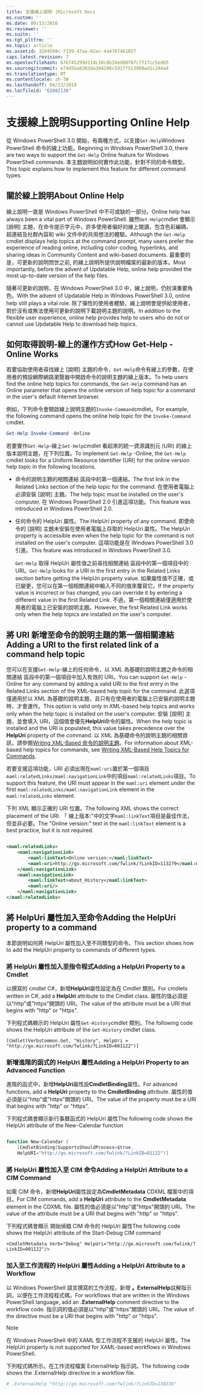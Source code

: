 ```yaml
---
title: 支援線上說明 |Microsoft Docs
ms.custom: ''
ms.date: 09/13/2016
ms.reviewer: ''
ms.suite: ''
ms.tgt_pltfrm: ''
ms.topic: article
ms.assetid: 3204599c-7159-47aa-82ec-4a476f461027
caps.latest.revision: 7
ms.openlocfilehash: b76f45299d11dc10c8b16ed80f87c7f1fcc5ed65
ms.sourcegitcommit: e7445ba8203da304286c591ff513900ad1c244a4
ms.translationtype: MT
ms.contentlocale: zh-TW
ms.lasthandoff: 04/23/2019
ms.locfileid: "62082136"
---
```

# <a name="supporting-online-help"></a><span data-ttu-id="9490b-102">支援線上說明</span><span class="sxs-lookup"><span data-stu-id="9490b-102">Supporting Online Help</span></span>

<span data-ttu-id="9490b-103">從 Windows PowerShell 3.0 開始，有兩種方式，以支援`Get-Help`Windows PowerShell 命令的線上功能。</span><span class="sxs-lookup"><span data-stu-id="9490b-103">Beginning in Windows PowerShell 3.0, there are two ways to support the `Get-Help` Online feature for Windows PowerShell commands.</span></span> <span data-ttu-id="9490b-104">本主題說明如何實作此功能，針對不同的命令類型。</span><span class="sxs-lookup"><span data-stu-id="9490b-104">This topic explains how to implement this feature for different command types.</span></span>

## <a name="about-online-help"></a><span data-ttu-id="9490b-105">關於線上說明</span><span class="sxs-lookup"><span data-stu-id="9490b-105">About Online Help</span></span>

<span data-ttu-id="9490b-106">線上說明一直是 Windows PowerShell 中不可或缺的一部分。</span><span class="sxs-lookup"><span data-stu-id="9490b-106">Online help has always been a vital part of Windows PowerShell.</span></span> <span data-ttu-id="9490b-107">雖然`Get-Help`cmdlet 會顯示 [說明] 主題，在命令提示字元中，許多使用者偏好的線上閱讀，包含色彩編碼、 超連結及社群內容和 wiki 文件中的共用想法的體驗。</span><span class="sxs-lookup"><span data-stu-id="9490b-107">Although the `Get-Help` cmdlet displays help topics at the command prompt, many users prefer the experience of reading online, including color-coding, hyperlinks, and sharing ideas in Community Content and wiki-based documents.</span></span> <span data-ttu-id="9490b-108">最重要的是，可更新的說明問世之前, 的線上說明所提供說明檔案的最新的版本。</span><span class="sxs-lookup"><span data-stu-id="9490b-108">Most importantly, before the advent of Updatable Help, online help provided the most up-to-date version of the help files.</span></span>

<span data-ttu-id="9490b-109">隨著可更新的說明，在 Windows PowerShell 3.0 中，線上說明，仍扮演重要角色。</span><span class="sxs-lookup"><span data-stu-id="9490b-109">With the advent of Updatable Help in Windows PowerShell 3.0, online help still plays a vital role.</span></span> <span data-ttu-id="9490b-110">除了彈性的使用者體驗，線上說明會提供給使用者，對於沒有或無法使用可更新的說明下載說明主題的說明。</span><span class="sxs-lookup"><span data-stu-id="9490b-110">In addition to the flexible user experience, online help provides help to users who do not or cannot use Updatable Help to download help topics.</span></span>

## <a name="how-get-help--online-works"></a><span data-ttu-id="9490b-111">如何取得說明-線上的運作方式</span><span class="sxs-lookup"><span data-stu-id="9490b-111">How Get-Help -Online Works</span></span>

<span data-ttu-id="9490b-112">若要協助使用者尋找線上 [說明] 主題的命令，`Get-Help`命令有線上的參數，在使用者的預設網際網路瀏覽器中開啟命令的說明主題的線上版本。</span><span class="sxs-lookup"><span data-stu-id="9490b-112">To help users find the online help topics for commands, the `Get-Help` command has an Online parameter that opens the online version of help topic for a command in the user's default Internet browser.</span></span>

<span data-ttu-id="9490b-113">例如，下列命令會開啟線上說明主題的`Invoke-Command`cmdlet。</span><span class="sxs-lookup"><span data-stu-id="9490b-113">For example, the following command opens the online help topic for the `Invoke-Command` cmdlet.</span></span>

```powershell
Get-Help Invoke-Command -Online
```

<span data-ttu-id="9490b-114">若要實作`Get-Help`-線上`Get-Help`cmdlet 看起來的統一資源識別元 (URI) 的線上版本說明主題，在下列位置。</span><span class="sxs-lookup"><span data-stu-id="9490b-114">To implement `Get-Help` -Online, the `Get-Help` cmdlet looks for a Uniform Resource Identifier (URI) for the online version help topic in the following locations.</span></span>

- <span data-ttu-id="9490b-115">命令的說明主題的相關連結 區段中的第一個連結。</span><span class="sxs-lookup"><span data-stu-id="9490b-115">The first link in the Related Links section of the help topic for the command.</span></span> <span data-ttu-id="9490b-116">在使用者電腦上必須安裝 [說明] 主題。</span><span class="sxs-lookup"><span data-stu-id="9490b-116">The help topic must be installed on the user's computer.</span></span> <span data-ttu-id="9490b-117">在 Windows PowerShell 2.0 引進這項功能。</span><span class="sxs-lookup"><span data-stu-id="9490b-117">This feature was introduced in Windows PowerShell 2.0.</span></span>

- <span data-ttu-id="9490b-118">任何命令的 HelpUri 屬性。</span><span class="sxs-lookup"><span data-stu-id="9490b-118">The HelpUri property of any command.</span></span> <span data-ttu-id="9490b-119">即使命令的 [說明] 主題未安裝在使用者電腦上存取的 HelpUri 屬性。</span><span class="sxs-lookup"><span data-stu-id="9490b-119">The HelpUri property is accessible even when the help topic for the command is not installed on the user's computer.</span></span> <span data-ttu-id="9490b-120">這項功能是在 Windows PowerShell 3.0 引進。</span><span class="sxs-lookup"><span data-stu-id="9490b-120">This feature was introduced in Windows PowerShell 3.0.</span></span>

  <span data-ttu-id="9490b-121">`Get-Help` 取得 HelpUri 屬性值之前尋找相關連結 區段中的第一個項目中的 URI。</span><span class="sxs-lookup"><span data-stu-id="9490b-121">`Get-Help` looks for a URI in the first entry in the Related Links section before getting the HelpUri property value.</span></span> <span data-ttu-id="9490b-122">如果屬性值不正確，或已變更，您可以在第一個相關連結中輸入不同的值來覆寫它。</span><span class="sxs-lookup"><span data-stu-id="9490b-122">If the property value is incorrect or has changed, you can override it by entering a different value in the first Related Link.</span></span> <span data-ttu-id="9490b-123">不過，第一個相關連結僅適用於使用者的電腦上已安裝的說明主題。</span><span class="sxs-lookup"><span data-stu-id="9490b-123">However, the first Related Link works only when the help topics are installed on the user's computer.</span></span>

## <a name="adding-a-uri-to-the-first-related-link-of-a-command-help-topic"></a><span data-ttu-id="9490b-124">將 URI 新增至命令的說明主題的第一個相關連結</span><span class="sxs-lookup"><span data-stu-id="9490b-124">Adding a URI to the first related link of a command help topic</span></span>

<span data-ttu-id="9490b-125">您可以在支援`Get-Help`-線上的任何命令，以 XML 為基礎的說明主題之命令的相關連結 區段中的第一個項目中加入有效的 URI。</span><span class="sxs-lookup"><span data-stu-id="9490b-125">You can support `Get-Help` -Online for any command by adding a valid URI to the first entry in the Related Links section of the XML-based help topic for the command.</span></span> <span data-ttu-id="9490b-126">此選項僅適用於以 XML 為基礎的說明主題，且只有在使用者的電腦上已安裝的說明主題時，才會運作。</span><span class="sxs-lookup"><span data-stu-id="9490b-126">This option is valid only in XML-based help topics and works only when the help topic is installed on the user's computer.</span></span> <span data-ttu-id="9490b-127">安裝 [說明] 主題，並會填入 URI，這個值會優先**HelpUri**命令的屬性。</span><span class="sxs-lookup"><span data-stu-id="9490b-127">When the help topic is installed and the URI is populated, this value takes precedence over the **HelpUri** property of the command.</span></span> <span data-ttu-id="9490b-128">以 XML 為基礎命令的說明主題的相關資訊，請參閱[Writing XML-Based 命令的說明主題](../help/writing-xml-based-help-topics-for-commands.md)。</span><span class="sxs-lookup"><span data-stu-id="9490b-128">For information about XML-based help topics for commands, see [Writing XML-Based Help Topics for Commands](../help/writing-xml-based-help-topics-for-commands.md).</span></span>

<span data-ttu-id="9490b-129">若要支援這項功能，URI 必須出現在`maml:uri`置於第一個項目`maml:relatedLinks/maml:navigationLink`中的項目`maml:relatedLinks`項目。</span><span class="sxs-lookup"><span data-stu-id="9490b-129">To support this feature, the URI must appear in the `maml:uri` element under the first `maml:relatedLinks/maml:navigationLink` element in the `maml:relatedLinks` element.</span></span>

<span data-ttu-id="9490b-130">下列 XML 顯示正確的 URI 位置。</span><span class="sxs-lookup"><span data-stu-id="9490b-130">The following XML shows the correct placement of the URI.</span></span> <span data-ttu-id="9490b-131">「 線上版本:"中的文字`maml:linkText`項目是最佳作法，但並非必要。</span><span class="sxs-lookup"><span data-stu-id="9490b-131">The "Online version:" text in the `maml:linkText` element is a best practice, but it is not required.</span></span>

```xml

<maml:relatedLinks>
    <maml:navigationLink>
        <maml:linkText>Online version:</maml:linkText>
        <maml:uri>http://go.microsoft.com/fwlink/?LinkID=113279</maml:uri>
    </maml:navigationLink>
    <maml:navigationLink>
        <maml:linkText>about_History</maml:linkText>
        <maml:uri/>
    </maml:navigationLink>
</maml:relatedLinks>
```

## <a name="adding-the-helpuri-property-to-a-command"></a><span data-ttu-id="9490b-132">將 HelpUri 屬性加入至命令</span><span class="sxs-lookup"><span data-stu-id="9490b-132">Adding the HelpUri property to a command</span></span>

<span data-ttu-id="9490b-133">本節說明如何將 HelpUri 屬性加入至不同類型的命令。</span><span class="sxs-lookup"><span data-stu-id="9490b-133">This section shows how to add the HelpUri property to commands of different types.</span></span>

### <a name="adding-a-helpuri-property-to-a-cmdlet"></a><span data-ttu-id="9490b-134">將 HelpUri 屬性加入至指令程式</span><span class="sxs-lookup"><span data-stu-id="9490b-134">Adding a HelpUri Property to a Cmdlet</span></span>

<span data-ttu-id="9490b-135">以撰寫的 cmdlet C#，新增**HelpUri**屬性設定為在 Cmdlet 類別。</span><span class="sxs-lookup"><span data-stu-id="9490b-135">For cmdlets written in C#, add a **HelpUri** attribute to the Cmdlet class.</span></span> <span data-ttu-id="9490b-136">屬性的值必須是以"http"或"https"開頭的 URI。</span><span class="sxs-lookup"><span data-stu-id="9490b-136">The value of the attribute must be a URI that begins with "http" or "https".</span></span>

<span data-ttu-id="9490b-137">下列程式碼顯示的 HelpUri 屬性`Get-History`cmdlet 類別。</span><span class="sxs-lookup"><span data-stu-id="9490b-137">The following code shows the HelpUri attribute of the `Get-History` cmdlet class.</span></span>

```
[Cmdlet(VerbsCommon.Get, "History", HelpUri = "http://go.microsoft.com/fwlink/?LinkID=001122")]
```

### <a name="adding-a-helpuri-property-to-an-advanced-function"></a><span data-ttu-id="9490b-138">新增進階的函式的 HelpUri 屬性</span><span class="sxs-lookup"><span data-stu-id="9490b-138">Adding a HelpUri Property to an Advanced Function</span></span>

<span data-ttu-id="9490b-139">進階的函式中，新增**HelpUri**屬性設**CmdletBinding**屬性。</span><span class="sxs-lookup"><span data-stu-id="9490b-139">For advanced functions, add a **HelpUri** property to the **CmdletBinding** attribute.</span></span> <span data-ttu-id="9490b-140">屬性的值必須是以"http"或"https"開頭的 URI。</span><span class="sxs-lookup"><span data-stu-id="9490b-140">The value of the property must be a URI that begins with "http" or "https".</span></span>

<span data-ttu-id="9490b-141">下列程式碼會顯示新行事曆函式的 HelpUri 屬性</span><span class="sxs-lookup"><span data-stu-id="9490b-141">The following code shows the HelpUri attribute of the New-Calendar function</span></span>

```powershell

function New-Calendar {
    [CmdletBinding(SupportsShouldProcess=$true,
    HelpURI="http://go.microsoft.com/fwlink/?LinkID=01122")]
```

### <a name="adding-a-helpuri-attribute-to-a-cim-command"></a><span data-ttu-id="9490b-142">將 HelpUri 屬性加入至 CIM 命令</span><span class="sxs-lookup"><span data-stu-id="9490b-142">Adding a HelpUri Attribute to a CIM Command</span></span>

<span data-ttu-id="9490b-143">如需 CIM 命令，新增**HelpUri**屬性設定為**CmdletMetadata** CDXML 檔案中的項目。</span><span class="sxs-lookup"><span data-stu-id="9490b-143">For CIM commands, add a **HelpUri** attribute to the **CmdletMetadata** element in the CDXML file.</span></span> <span data-ttu-id="9490b-144">屬性的值必須是以"http"或"https"開頭的 URI。</span><span class="sxs-lookup"><span data-stu-id="9490b-144">The value of the attribute must be a URI that begins with "http" or "https".</span></span>

<span data-ttu-id="9490b-145">下列程式碼會顯示 開始偵錯 CIM 命令的 HelpUri 屬性</span><span class="sxs-lookup"><span data-stu-id="9490b-145">The following code shows the HelpUri attribute of the Start-Debug CIM command</span></span>

```
<CmdletMetadata Verb="Debug" HelpUri="http://go.microsoft.com/fwlink/?LinkID=001122"/>
```

### <a name="adding-a-helpuri-attribute-to-a-workflow"></a><span data-ttu-id="9490b-146">加入至工作流程的 HelpUri 屬性</span><span class="sxs-lookup"><span data-stu-id="9490b-146">Adding a HelpUri Attribute to a Workflow</span></span>

<span data-ttu-id="9490b-147">以 Windows PowerShell 語言撰寫的工作流程，新增 **。ExternalHelp**註解指示詞，以便在工作流程程式碼。</span><span class="sxs-lookup"><span data-stu-id="9490b-147">For workflows that are written in the Windows PowerShell language, add an **.ExternalHelp** comment directive to the workflow code.</span></span> <span data-ttu-id="9490b-148">指示詞的值必須是以"http"或"https"開頭的 URI。</span><span class="sxs-lookup"><span data-stu-id="9490b-148">The value of the directive must be a URI that begins with "http" or "https".</span></span>

> [!NOTE]
> <span data-ttu-id="9490b-149">在 Windows PowerShell 中的 XAML 型工作流程不支援的 HelpUri 屬性。</span><span class="sxs-lookup"><span data-stu-id="9490b-149">The HelpUri property is not supported for XAML-based workflows in Windows PowerShell.</span></span>

<span data-ttu-id="9490b-150">下列程式碼所示。在工作流程檔案 ExternalHelp 指示詞。</span><span class="sxs-lookup"><span data-stu-id="9490b-150">The following code shows the .ExternalHelp directive in a workflow file.</span></span>

```powershell
# .ExternalHelp "http://go.microsoft.com/fwlink/?LinkID=138338"
```